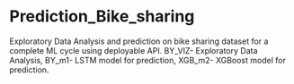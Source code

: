 # Prediction_Bike_sharing
Exploratory Data Analysis and prediction on bike sharing dataset for a complete ML cycle using deployable API.
BY_VIZ- Exploratory Data Analysis,
BY_m1- LSTM model for prediction, 
XGB_m2- XGBoost model for prediction. 

